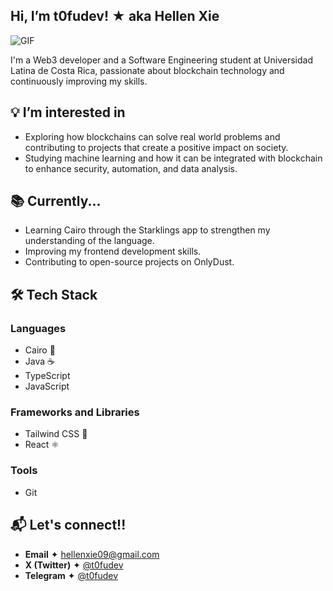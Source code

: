 ## Hi, I’m **t0fudev!** ★ aka Hellen Xie 

![GIF](https://i.pinimg.com/originals/6f/19/d2/6f19d284cfdf5afb3ff535bd86e4ac6c.gif)

I'm a Web3 developer and a Software Engineering student at Universidad Latina de Costa Rica, passionate about blockchain technology and continuously improving my skills. 

## 💡 I’m interested in 

-  Exploring how blockchains can solve real world problems and contributing to projects that create a positive impact on society.
-  Studying machine learning and how it can be integrated with blockchain to enhance security, automation, and data analysis.

## 📚 Currently... 
- Learning Cairo through the Starklings app to strengthen my understanding of the language.
- Improving my frontend development skills.
- Contributing to open-source projects on OnlyDust.

## 🛠️ Tech Stack 

### Languages
- Cairo 🦀
- Java ☕
- TypeScript
- JavaScript

### Frameworks and Libraries
- Tailwind CSS 🎨
- React ⚛️
  
### Tools
- Git 

## 📬 Let's connect!!  
- **Email** ✦ [hellenxie09@gmail.com](mailto:hellenxie09@gmail.com)  
- **X (Twitter)** ✦ [@t0fudev](https://x.com/t0fudev)  
- **Telegram** ✦ [@t0fudev](https://t.me/t0fudev)  
 






